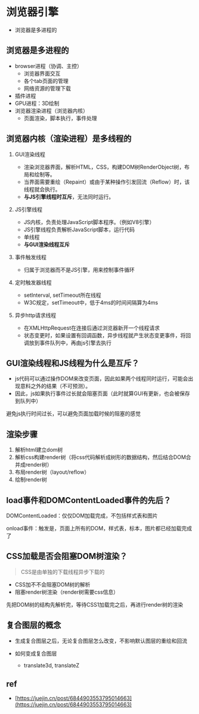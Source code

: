 # 浏览器引擎

- 浏览器是多进程的

## 浏览器是多进程的

- browser进程（协调、主控）
  - 浏览器界面交互
  - 各个tab页面的管理
  - 网络资源的管理下载
- 插件进程
- GPU进程：3D绘制
- 浏览器渲染进程（浏览器内核）
  - 页面渲染，脚本执行，事件处理

## 浏览器内核（渲染进程）是多线程的

1. GUI渲染线程

   - 渲染浏览器界面，解析HTML，CSS，构建DOM树RenderObject树，布局和绘制等。
   - 当界面需要重绘（Repaint）或由于某种操作引发回流（Reflow）时，该线程就会执行。
   - **与JS引擎线程时互斥**，无法同时运行。

2. JS引擎线程

   - JS内核，负责处理JavaScript脚本程序。（例如V8引擎）
   - JS引擎线程负责解析JavaScript脚本，运行代码
   - 单线程
   - **与GUI渲染线程互斥**

3. 事件触发线程

   - 归属于浏览器而不是JS引擎，用来控制事件循环

4. 定时触发器线程

   - setInterval, setTimeout所在线程
   - W3C规定，setTimeout中，低于4ms的时间间隔算为4ms

5. 异步http请求线程

   - 在XMLHttpRequest在连接后通过浏览器新开一个线程请求
   - 状态变更时，如果设置有回调函数，异步线程就产生状态变更事件，将回调放到事件队列中，再由js引擎去执行

## GUI渲染线程和JS线程为什么是互斥？

- js代码可以通过操作DOM来改变页面，因此如果两个线程同时运行，可能会出现意料之外的结果（不可预测）。
- 因此，js如果执行事件过长就会阻塞页面（此时就算GUI有更新，也会被保存到队列中）

避免js执行时间过长，可以避免页面加载时候的阻塞的感觉

## 渲染步骤

1. 解析html建立dom树
2. 解析css构建render树（将css代码解析成树形的数据结构，然后结合DOM合并成render树）
3. 布局render树（layout/reflow）
4. 绘制render树

## load事件和DOMContentLoaded事件的先后？

DOMContentLoaded：仅仅DOM加载完成，不包括样式表和图片

onload事件：触发是，页面上所有的DOM，样式表，标本，图片都已经加载完成了

## CSS加载是否会阻塞DOM树渲染？

> CSS是由单独的下载线程异步下载的

- CSS加不不会阻塞DOM树的解析
- 阻塞render树渲染（render树需要css信息）

先把DOM树的结构先解析完，等待CSS1加载完之后，再进行render树的渲染

## 复合图层的概念

- 生成复合图层之后，无论复合图层怎么改变，不影响默认图层的重绘和回流

- 如何变成复合图层
  - translate3d, translateZ

## ref

- [https://juejin.cn/post/6844903553795014663](https://juejin.cn/post/6844903553795014663)
